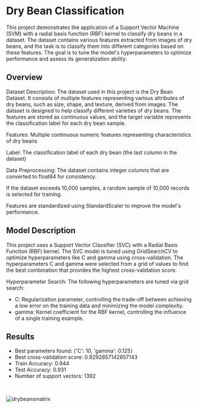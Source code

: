 ﻿# Dry Bean Classification

 
This project demonstrates the application of a Support Vector Machine (SVM) with a radial basis function (RBF) kernel to classify dry beans in a dataset. The dataset contains various features extracted from images of dry beans, and the task is to classify them into different categories based on these features. The goal is to tune the model's hyperparameters to optimize performance and assess its generalization ability.

## Overview

Dataset Description: 
The dataset used in this project is the Dry Bean Dataset. It consists of multiple features representing various attributes of dry beans, such as size, shape, and texture, derived from images. The dataset is designed to help classify different varieties of dry beans. The features are stored as continuous values, and the target variable represents the classification label for each dry bean sample.


Features: Multiple continuous numeric features representing characteristics of dry beans

Label: The classification label of each dry bean (the last column in the dataset)

Data Preprocessing:
The dataset contains integer columns that are converted to float64 for consistency.

If the dataset exceeds 10,000 samples, a random sample of 10,000 records is selected for training.

Features are standardized using StandardScaler to improve the model's performance.

## Model Description
This project uses a Support Vector Classifier (SVC) with a Radial Basis Function (RBF) kernel. The SVC model is tuned using GridSearchCV to optimize hyperparameters like C and gamma using cross-validation. The hyperparameters C and gamma were selected from a grid of values to find the best combination that provides the highest cross-validation score.

Hyperparameter Search:
The following hyperparameters are tuned via grid search:
 - C: Regularization parameter, controlling the trade-off between achieving a low error on the training data and minimizing the model complexity.
 - gamma: Kernel coefficient for the RBF kernel, controlling the influence of a single training example.

## Results

 - Best parameters found: {'C': 10, 'gamma': 0.125}
 - Best cross-validation score: 0.9292857142857143
 - Train Accuracy: 0.944
 - Test Accuracy: 0.931
 - Number of support vectors: 1392  

<br>

![drybeansmatrix](https://github.com/user-attachments/assets/f0593c79-015b-4a72-8029-9f4bbf364c49)


